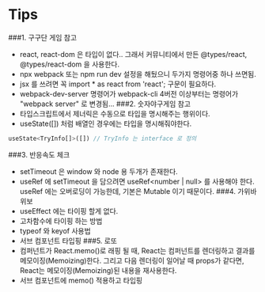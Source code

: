 # Tips
###1. 구구단 게임 참고
- react, react-dom 은 타입이 없다.. 그래서 커뮤니티에서 만든 @types/react, @types/react-dom 을 사용한다.
- npx webpack 또는 npm run dev 설정을 해뒀으니 두가지 명령어중 하나 쓰면됨.
- jsx 를 쓰려면 꼭 import * as react from 'react'; 구문이 필요하다.
- webpack-dev-server 명령어가 webpack-cli 4버전 이상부터는 명령어가 "webpack server" 로 변경됨...
###2. 숫자야구게임 참고
- 타입스크립트에서 제너릭은 수동으로 타입을 명시해주는 행위이다.
- useState([]) 처럼 배열인 경우에는 타입을 명시해줘야한다.
```javascript
useState<TryInfo[]>([]) // TryInfo 는 interface 로 정의
```
###3. 반응속도 체크
- setTimeout 은 window 와 node 용 두개가 존재한다.
- useRef 에 setTimeout 을 담으려면 useRef<number | null> 를 사용해야 한다.  
  useRef 에는 오버로딩이 가능한데, 기본은 Mutable 이기 때문이다.
###4. 가위바위보
- useEffect 에는 타이핑 할게 없다.
- 고차함수에 타이핑 하는 방법
- typeof 와 keyof 사용법
- 서브 컴포넌트 타입핑
###5. 로또
- 컴퍼넌트가 React.memo()로 래핑 될 때, React는 컴퍼넌트를 렌더링하고 결과를 메모이징(Memoizing)한다. 그리고 다음 렌더링이 일어날 때 props가 같다면,
  React는 메모이징(Memoizing)된 내용을 재사용한다.
- 서브 컴포넌트에 memo() 적용하고 타입핑  
  